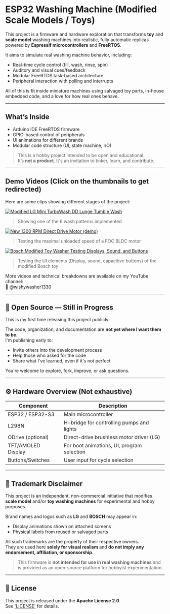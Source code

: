 # ESP32 Washing Machine (Modified Scale Models / Toys)

This project is a firmware and hardware exploration that transforms **toy** and **scale model** washing machines into realistic, fully automatic replicas powered by **Espressif microcontrollers** and **FreeRTOS**.

It aims to simulate real washing machine behavior, including:
- Real-time cycle control (fill, wash, rinse, spin)
- Auditory and visual cues/feedback
- Modular FreeRTOS task-based architecture
- Peripheral interaction with polling and interrupts

All of this is fit inside miniature machines using salvaged toy parts, in-house embedded code, and a love for how real ones behave.

---

## What’s Inside

- Arduino IDE FreeRTOS firmware 
- GPIO-based control of peripherals
- UI animations for different brands
- Modular code structure (UI, state machine, I/O)

> This is a hobby project intended to be open and educational.  
> It’s **not a product**. It's an invitation to tinker, learn, and contribute.

---

## Demo Videos (Click on the thumbnails to get redirected)

Here are some clips showing different stages of the project:

[![Modified LG Mini TurboWash DD Lunge Tumble Wash](https://img.youtube.com/vi/q8yADDqyYLE/hqdefault.jpg)](https://www.youtube.com/watch?v=q8yADDqyYLE)
> Showing one of the 6 wash patterns implemented

[![New 1300 RPM Direct Drive Motor (demo)](https://img.youtube.com/vi/g4-hl7QYWUM/hqdefault.jpg)](https://www.youtube.com/shorts/g4-hl7QYWUM)
> Testing the maximal unloaded speed of a FOC BLDC motor

[![Bosch Modified Toy Washer Testing Displays, Sound, and Buttons](https://img.youtube.com/vi/Bnf9nRdDhQI/hqdefault.jpg)](https://www.youtube.com/watch?v=Bnf9nRdDhQI)
> Testing the UI elements (Display, sound, capacitive buttons) of the modified Bosch toy

More videos and technical breakdowns are available on my YouTube channel:  
🔗 [@wishywasher1330](https://www.youtube.com/@wishywasher1330)

---

## 🚧 Open Source — Still in Progress

This is my first time releasing this project publicly.

The code, organization, and documentation are **not yet where I want them to be**.  
I'm publishing early to:
- Invite others into the development process
- Help those who asked for the code
- Share what I've learned, even if it's not perfect

You're welcome to explore, fork, improve, or ask questions.

---

## ⚙️ Hardware Overview (Not exhaustive)

| Component         | Description                                 |
|-------------------|---------------------------------------------|
| ESP32 / ESP32-S3  | Main microcontroller                        |
| L298N             | H-bridge for controlling pumps and lights   |
| ODrive (optional) | Direct-drive brushless motor driver (LG)    |
| TFT/AMOLED Display| For boot animations, UI, program selection  |
| Buttons/Switches  | User input for cycle selection              |

---

## 📜 Trademark Disclaimer

This project is an independent, non-commercial initiative that modifies **scale model** and/or **toy washing machines** for experimental and hobby purposes.

Brand names and logos such as **LG** and **BOSCH** may appear in:
- Display animations shown on attached screens
- Physical labels from reused or salvaged parts

All such trademarks are the property of their respective owners.  
They are used here **solely for visual realism** and **do not imply any endorsement, affiliation, or sponsorship**.

> This firmware is **not intended for use in real washing machines** and is provided as an open-source platform for hobbyist experimentation.

---

## 📄 License

This project is released under the **Apache License 2.0**.  
See ['LICENSE'](./LICENSE) for details.
